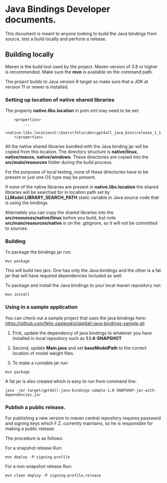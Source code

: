 # Java Bindings Developer documents.

This document is meant to anyone looking to build the Java bindings from source, test a build locally and perform a release.

## Building locally

Maven is the build tool used by the project. Maven version of 3.8 or higher is recommended. Make sure the **mvn** 
is available on the command path.

The project builds to Java version 8 target so make sure that a JDK at version 11 or newer is installed.

### Setting up location of native shared libraries
The property **native.libs.location** in pom.xml may need to be set:
```
    <properties>
        ...
        <native.libs.location>C:\Users\felix\dev\gpt4all_java_bins\release_1_1_3_Jun22_2023</native.libs.location>
    </properties>
```
All the native shared libraries bundled with the Java binding jar will be copied from this location.
The directory structure is **native/linux**, **native/macos**, **native/windows**. These directories are copied
into the **src/main/resources** folder during the build process.

For the purposes of local testing, none of these directories have to be present or just one OS type may be present.

If none of the native libraries are present in **native.libs.location** the shared libraries will be searched for
in location path set by **LLModel.LIBRARY_SEARCH_PATH** static variable in Java source code that is using the bindings.

Alternately you can copy the shared libraries into the **src/resources/native/linux** before 
you build, but note **src/main/resources/native** is on the .gitignore, so it will not be committed to sources.

### Building

To package the bindings jar run:
```
mvn package
```
This will build two jars. One has only the Java bindings and the other is a fat jar that will have required dependencies included as well.

To package and install the Java bindings to your local maven repository run:
```
mvn install
```

### Using in a sample application

You can check out a sample project that uses the java bindings here:
https://github.com/felix-zaslavskiy/gpt4all-java-bindings-sample.git

1. First, update the dependency of java bindings to whatever you have installed in local repository such as **1.1.4-SNAPSHOT**
2. Second, update **Main.java** and set **baseModelPath** to the correct location of model weight files.

3. To make a runnable jar run:
```
mvn package
```

A fat jar is also created which is easy to run from command line:
```
java -jar target/gpt4all-java-bindings-sample-1.0-SNAPSHOT-jar-with-dependencies.jar
```

### Publish a public release.

For publishing a new version to maven central repository requires password and signing keys which F.Z. currently maintains, so
he is responsible for making a public release.

The procedure is as follows:

For a snapshot release
Run:
```
mvn deploy -P signing-profile
```

For a non-snapshot release
Run:
```
mvn clean deploy -P signing-profile,release
```